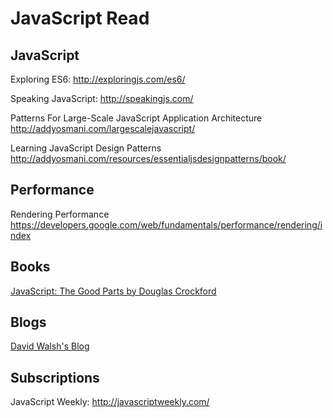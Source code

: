 JavaScript Read
===============

JavaScript
----------

Exploring ES6:
http://exploringjs.com/es6/

Speaking JavaScript:
http://speakingjs.com/

Patterns For Large-Scale JavaScript Application Architecture
http://addyosmani.com/largescalejavascript/

Learning JavaScript Design Patterns
http://addyosmani.com/resources/essentialjsdesignpatterns/book/

Performance
-----------

Rendering Performance
https://developers.google.com/web/fundamentals/performance/rendering/index

Books
-----
[JavaScript: The Good Parts by Douglas Crockford](http://www.amazon.in/Javascript-Good-Parts-D-Crockford/dp/0596517742)

Blogs
-----
[David Walsh's Blog](davidwalsh.name)

Subscriptions
-------------
JavaScript Weekly: http://javascriptweekly.com/
